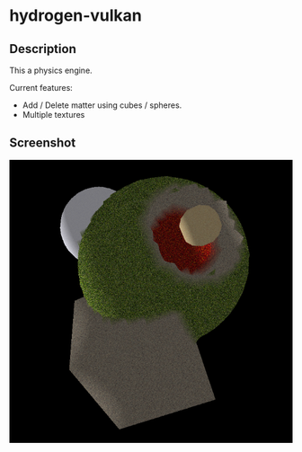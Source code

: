 # hydrogen-vulkan

## Description

This a physics engine.

Current features:

* Add / Delete matter using cubes / spheres.
* Multiple textures

## Screenshot
![Alt text](screenshot.png?raw=true "Screenshot")


